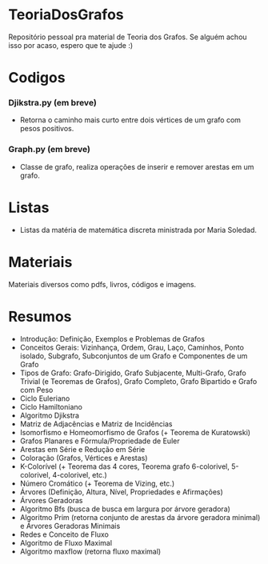 # TeoriaDosGrafos
Repositório pessoal pra material de Teoria dos Grafos. Se alguém achou isso por acaso, espero que te ajude :)

# Codigos
### Djikstra.py (em breve)
- Retorna o caminho mais curto entre dois vértices de um grafo com pesos positivos. <br/>

### Graph.py (em breve)
- Classe de grafo, realiza operações de inserir e remover arestas em um grafo. <br/>

# Listas

- Listas da matéria de matemática discreta ministrada por Maria Soledad.

# Materiais

Materiais diversos como pdfs, livros, códigos e imagens.

# Resumos
- Introdução: Definição, Exemplos e Problemas de Grafos
- Conceitos Gerais: Vizinhança, Ordem, Grau, Laço, Caminhos, Ponto isolado, Subgrafo, Subconjuntos de um Grafo e Componentes de um Grafo
- Tipos de Grafo: Grafo-Dirigido, Grafo Subjacente, Multi-Grafo, Grafo Trivial (e Teoremas de Grafos), Grafo Completo, Grafo Bipartido e Grafo com Peso
- Ciclo Euleriano
- Ciclo Hamiltoniano
- Algoritmo Djikstra
- Matriz de Adjacências e Matriz de Incidências
- Isomorfismo e Homeomorfismo de Grafos (+ Teorema de Kuratowski)
- Grafos Planares e Fórmula/Propriedade de Euler
- Arestas em Série e Redução em Série
- Coloração (Grafos, Vértices e Arestas)
- K-Colorível (+ Teorema das 4 cores, Teorema grafo 6-colorivel, 5-colorivel, 4-colorivel, etc.)
- Número Cromático (+ Teorema de Vizing, etc.)
- Árvores (Definição, Altura, Nível, Propriedades e Afirmações)
- Árvores Geradoras
- Algoritmo Bfs (busca de busca em largura por árvore geradora)
- Algoritmo Prim (retorna conjunto de arestas da árvore geradora minimal) e Árvores Geradoras Minimais
- Redes e Conceito de Fluxo
- Algoritmo de Fluxo Maximal
- Algoritmo maxflow (retorna fluxo maximal)
